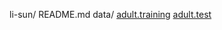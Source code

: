 li-sun/
    README.md
    data/
    [adult.training](https://raw.githubusercontent.com/ucb-stat154/stat154-fall-2017/master/problems/project/data/adult.data)
    [adult.test](https://raw.githubusercontent.com/ucb-stat154/stat154-fall-2017/master/problems/project/data/adult.test)
    
    
  
